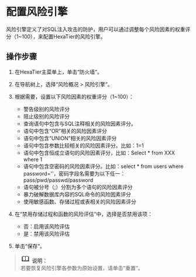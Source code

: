 # 配置风险引擎<a name="ZH-CN_TOPIC_0111166556"></a>

风险引擎定义了对SQL注入攻击的防护，用户可以通过调整每个风险因素的权重评分（1\~100），来配置HexaTier的风险引擎。

## 操作步骤<a name="zh-cn_topic_0180960204_section1439211238206"></a>

1.  在HexaTier主菜单上，单击“防火墙“。
2.  在导航树上，选择“风险概况 \> 风险引擎“。
3.  根据需要，设置以下风险因素的权重评分（1\~100）：
    -   警告级别的风险评分
    -   阻止级别的风险评分
    -   查询语句中包含与SQL注释相关的风险因素评分。
    -   语句中包含“OR”相关的风险因素评分
    -   语句中包含“UNION”相关的风险因素评分
    -   语句中包含参数比较相关的风险因素评分。比如：1=1
    -   语句中包含恒成立语句的风险因素评分，比如：Select \* from XXX where 1
    -   语句中包含空密码的风险因素评分。比如：select \* from users where password=''，密码字段名需要为以下任一：pass/pwd/passwd/password
    -   语句被分号（;）分割为多个语句的风险因素评分
    -   暴力破解数据库内容的SQL命令的风险因素评分
    -   使用敏感函数、存储过程或表相关的风险因素评分

4.  在“禁用存储过程和函数的风险评估“中，选择是否禁用该项：
    -   否：启用该风险评估
    -   是：禁用该风险评估

5.  单击“保存“。

>![](public_sys-resources/icon-note.gif) **说明：**   
>若要恢复风险引擎各参数为原始设置，请单击“重置“。  

